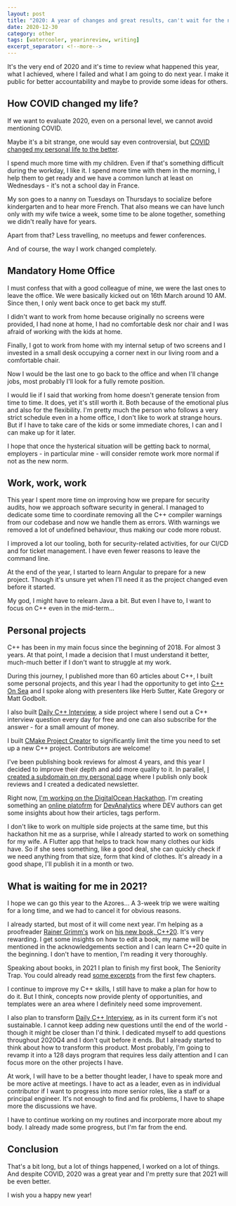 ```yaml
---
layout: post
title: "2020: A year of changes and great results, can't wait for the next one!"
date: 2020-12-30
category: other
tags: [watercooler, yearinreview, writing]
excerpt_separator: <!--more-->
---
```

It's the very end of 2020 and it's time to review what happened this year, what I achieved, where I failed and what I am going to do next year. I make it public for better accountability and maybe to provide some ideas for others.
<!--more-->

## How COVID changed my life?

If we want to evaluate 2020, even on a personal level, we cannot avoid mentioning COVID. 

Maybe it's a bit strange, one would say even controversial, but [COVID changed my personal life to the better](https://www.sandordargo.com/blog/2020/04/08/gratitude-for-covid19).

I spend much more time with my children. Even if that's something difficult during the workday, I like it. I spend more time with them in the morning, I help them to get ready and we have a common lunch at least on Wednesdays - it's not a school day in France.

My son goes to a nanny on Tuesdays on Thursdays to socialize before kindergarten and to hear more French. That also means we can have lunch only with my wife twice a week, some time to be alone together, something we didn't really have for years.

Apart from that? Less travelling, no meetups and fewer conferences.

And of course, the way I work changed completely.

## Mandatory Home Office

I must confess that with a good colleague of mine, we were the last ones to leave the office. We were basically kicked out on 16th March around 10 AM. Since then, I only went back once to get back my stuff.

I didn't want to work from home because originally no screens were provided, I had none at home, I had no comfortable desk nor chair and I was afraid of working with the kids at home.

Finally, I got to work from home with my internal setup of two screens and I invested in a small desk occupying a corner next in our living room and a comfortable chair.

Now I would be the last one to go back to the office and when I'll change jobs, most probably I'll look for a fully remote position.

I would lie if I said that working from home doesn't generate tension from time to time. It does, yet it's still worth it. Both because of the emotional plus and also for the flexibility. I'm pretty much the person who follows a very strict schedule even in a home office, I don't like to work at strange hours. But if I have to take care of the kids or some immediate chores, I can and I can make up for it later.

I hope that once the hysterical situation will be getting back to normal, employers - in particular mine - will consider remote work more normal if not as the new norm.

## Work, work, work

This year I spent more time on improving how we prepare for security audits, how we approach software security in general. I managed to dedicate some time to coordinate removing all the C++ compiler warnings from our codebase and now we handle them as errors. With warnings we removed a lot of undefined behaviour, thus making our code more robust.

I improved a lot our tooling, both for security-related activities, for our CI/CD and for ticket management. I have even fewer reasons to leave the command line.

At the end of the year, I started to learn Angular to prepare for a new project. Though it's unsure yet when I'll need it as the project changed even before it started.

My god, I might have to relearn Java a bit. But even I have to, I want to focus on C++ even in the mid-term...

## Personal projects

C++ has been in my main focus since the beginning of 2018. For almost 3 years. At that point, I made a decision that I must understand it better, much-much better if I don't want to struggle at my work.

During this journey, I published more than 60 articles about C++, I built some personal projects, and this year I had the opportunity to get into [C++ On Sea](https://www.youtube.com/watch?v=BEmAo6Fdg-Q) and I spoke along with presenters like Herb Sutter, Kate Gregory or Matt Godbolt.

I also built [Daily C++ Interview](https://www.dailycppinterview.dev/), a side project where I send out a C++ interview question every day for free and one can also subscribe for the answer - for a small amount of money.

I built [CMake Project Creator](https://github.com/sandordargo/cmake-project-creator) to significantly limit the time you need to set up a new C++ project. Contributors are welcome!

I've been publishing book reviews for almost 4 years, and this year I decided to improve their depth and add more quality to it. In parallel, [I created a subdomain on my personal page](https://devreads.sandordargo.com/) where I publish only book reviews and I created a dedicated newsletter.

Right now, [I'm working on the DigitalOcean Hackathon](https://dev.to/sandordargo/series/10085). I'm creating something an [online platofrm](https://dev-analytics-frontend-tudwb.ondigitalocean.app/) for [DevAnalytics](https://github.com/sandordargo/dev-to-analytics) where DEV authors can get some insights about how their articles, tags perform.

I don't like to work on multiple side projects at the same time, but this hackathon hit me as a surprise, while I already started to work on something for my wife. A Flutter app that helps to track how many clothes our kids have. So if she sees something, like a good deal, she can quickly check if we need anything from that size, form that kind of clothes. It's already in a good shape, I'll publish it in a month or two.

## What is waiting for me in 2021?

I hope we can go this year to the Azores... A 3-week trip we were waiting for a long time, and we had to cancel it for obvious reasons.

I already started, but most of it will come next year. I'm helping as a proofreader [Rainer Grimm's](https://twitter.com/rainer_grimm) work on [his new book, C++20](https://leanpub.com/c20). It's very rewarding. I get some insights on how to edit a book, my name will be mentioned in the acknowledgements section and I can learn C++20 quite in the beginning. I don't have to mention, I'm reading it very thoroughly.

Speaking about books, in 2021 I plan to finish my first book, The Seniority Trap. You could already read [some excerpts](https://dev.to/sandordargo/series/9489) from the first few chapters.

I continue to improve my C++ skills, I still have to make a plan for how to do it. But I think, concepts now provide plenty of opportunities, and templates were an area where I definitely need some improvement.

I also plan to transform [Daily C++ Interview](https://www.dailycppinterview.dev/), as in its current form it's not sustainable. I cannot keep adding new questions until the end of the world - though it might be closer than I'd think. I dedicated myself to add questions throughout 2020Q4 and I don't quit before it ends. But I already started to think about how to transform this product. Most probably, I'm going to revamp it into a 128 days program that requires less daily attention and I can focus more on the other projects I have.

At work, I will have to be a better thought leader, I have to speak more and be more active at meetings. I have to act as a leader, even as in individual contributor if I want to progress into more senior roles, like a staff or a principal engineer. It's not enough to find and fix problems, I have to shape more the discussions we have.

I have to continue working on my routines and incorporate more about my body. I already made some progress, but I'm far from the end.

## Conclusion

That's a bit long, but a lot of things happened, I worked on a lot of things. And despite COVID, 2020 was a great year and I'm pretty sure that 2021 will be even better.

I wish you a happy new year!